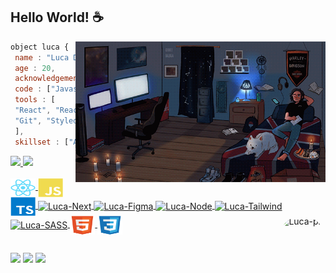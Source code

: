 ## Hello World! ☕

<img align="right" width="400" src="./background.gif" />

```javascript
object luca {
 name : "Luca Destefano Boer",
 age : 20,
 acknowledgements : "Fullstack",
 code : ["Javascript", "HTML", "CSS", "Typescript"],
 tools : [
 "React", "React Native", "Next.js", "Redux", "TypeScript",
 "Git", "Styled-components", "Stitches", "Tailwind", "Jest", "Node.js"
 ],
 skillset : ["Ambição", "Foco", "Disciplina"],
```

<div>
  <a href="https://github.com/lucadboer">
  <img height="180em" src="https://github-readme-stats.vercel.app/api?username=lucadboer&show_icons=true&theme=midnight-purple&include_all_commits=true&count_private=true"/>
 <img height="180em" src="https://github-readme-stats.vercel.app/api/top-langs/?username=lucadboer&layout=compact&langs_count=7&theme=midnight-purple"/>
</div>
  
<div style="display: inline_block"><br>
  <img align="center" alt="Luca-React" height="30" width="40" src="https://raw.githubusercontent.com/devicons/devicon/master/icons/react/react-original.svg">
  <img align="center" alt="Luca-Js" height="30" width="40" src="https://raw.githubusercontent.com/devicons/devicon/master/icons/javascript/javascript-plain.svg">
  <img align="center" alt="Luca-Ts" height="30" width="40" src="https://raw.githubusercontent.com/devicons/devicon/master/icons/typescript/typescript-plain.svg">
  <img align="center" alt="Luca-Next" height="30" width="40" src="https://cdn.jsdelivr.net/gh/devicons/devicon/icons/nextjs/nextjs-original.svg">
  <img align="center" alt="Luca-Figma" height="30" width="40" src="https://cdn.jsdelivr.net/gh/devicons/devicon/icons/figma/figma-original.svg">
  <img align="center" alt="Luca-Node" height="30" width="40" src="https://cdn.jsdelivr.net/gh/devicons/devicon/icons/nodejs/nodejs-original.svg">
  <img align="center" alt="Luca-Tailwind" height="30" width="40" src="https://cdn.jsdelivr.net/gh/devicons/devicon/icons/tailwindcss/tailwindcss-plain.svg">
  <img align="center" alt="Luca-SASS" height="30" width="40" src="https://cdn.jsdelivr.net/gh/devicons/devicon/icons/sass/sass-original.svg">
  <img align="center" alt="Luca-HTML" height="30" width="40" src="https://raw.githubusercontent.com/devicons/devicon/master/icons/html5/html5-original.svg">
  <img align="center" alt="Luca-CSS" height="30" width="40" src="https://raw.githubusercontent.com/devicons/devicon/master/icons/css3/css3-original.svg">
  <img align="right" alt="Luca-pic" height="150" style="border-radius:50px;" src="https://cdn.discordapp.com/attachments/850151100790210610/930470498364715038/Design_sem_nome.gif">                                                                   </div> 
  
  ##
  
<div>
  <a href="https://about-luca.vercel.app/" target="_blank"><img src="https://img.shields.io/badge/website-000000?style=for-the-badge&logo=About.me&logoColor=white" target="_blank"></a>
  <a href="https://instagram.com/luca_steffano" target="_blank"><img src="https://img.shields.io/badge/-Instagram-%23E4405F?style=for-the-badge&logo=instagram&logoColor=white" target="_blank"></a>
  <a href="https://www.linkedin.com/in/luca-destefano-boer-99674121b/" target="_blank"><img src="https://img.shields.io/badge/-LinkedIn-%230077B5?style=for-the-badge&logo=linkedin&logoColor=white" target="_blank"></a>
</div>
  
